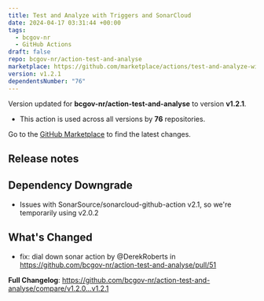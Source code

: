 ```yaml
---
title: Test and Analyze with Triggers and SonarCloud
date: 2024-04-17 03:31:44 +00:00
tags:
  - bcgov-nr
  - GitHub Actions
draft: false
repo: bcgov-nr/action-test-and-analyse
marketplace: https://github.com/marketplace/actions/test-and-analyze-with-triggers-and-sonarcloud
version: v1.2.1
dependentsNumber: "76"
---
```



Version updated for **bcgov-nr/action-test-and-analyse** to version **v1.2.1**.
- This action is used across all versions by **76** repositories.

Go to the [GitHub Marketplace](https://github.com/marketplace/actions/test-and-analyze-with-triggers-and-sonarcloud) to find the latest changes.

## Release notes

## Dependency Downgrade
* Issues with SonarSource/sonarcloud-github-action v2.1, so we're temporarily using v2.0.2

## What's Changed
* fix: dial down sonar action by @DerekRoberts in https://github.com/bcgov-nr/action-test-and-analyse/pull/51


**Full Changelog**: https://github.com/bcgov-nr/action-test-and-analyse/compare/v1.2.0...v1.2.1
